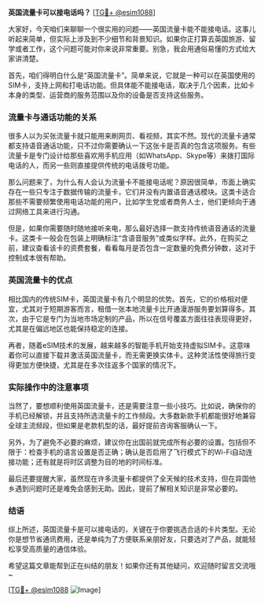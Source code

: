 **英国流量卡可以接电话吗？** [[TG💪+ @esim1088](https://t.me/s/esim1088)]

大家好，今天咱们来聊聊一个很实用的问题——英国流量卡能不能接电话。这事儿听起来简单，但实际上涉及到不少细节和背景知识。如果你正打算去英国旅游、留学或者工作，这个问题可能对你来说非常重要。别急，我会用通俗易懂的方式给大家讲清楚。

首先，咱们得明白什么是“英国流量卡”。简单来说，它就是一种可以在英国使用的SIM卡，支持上网和打电话功能。但具体能不能接电话，取决于几个因素，比如卡本身的类型、运营商的服务范围以及你的设备是否支持这些服务。

### 流量卡与通话功能的关系

很多人以为买张流量卡就只能用来刷网页、看视频，其实不然。现代的流量卡通常都支持语音通话功能，只不过你需要确认一下这张卡是否真的包含这项服务。有些流量卡是专门设计给那些喜欢用手机应用（如WhatsApp、Skype等）来拨打国际电话的人，而另一些则直接提供传统的电话拨号功能。

那么问题来了，为什么有人会认为流量卡不能接电话呢？原因很简单，市面上确实存在一些只专注于数据传输的流量卡，它们并没有内置语音通话模块。这类卡适合那些不需要频繁使用电话功能的用户，比如学生党或者商务人士，他们更倾向于通过网络工具来进行沟通。

但是，如果你需要随时随地接听来电，那么最好选择一款支持传统语音通话的流量卡。这类卡一般会在包装上明确标注“含语音服务”或类似字样。此外，在购买之前，建议查看该卡的资费套餐，看看每月是否包含一定数量的免费分钟数，这对于控制成本很有帮助。

### 英国流量卡的优点

相比国内的传统SIM卡，英国流量卡有几个明显的优势。首先，它的价格相对便宜，尤其对于短期游客而言，租借一张本地流量卡比开通漫游服务要划算得多。其次，由于它是专门为当地市场定制的产品，所以在信号覆盖方面往往表现得更好，尤其是在偏远地区也能保持稳定的连接。

再者，随着eSIM技术的发展，越来越多的智能手机开始支持虚拟SIM卡。这意味着你可以直接下载并激活英国流量卡，而无需更换实体卡。这种灵活性使得旅行变得更加方便快捷，尤其是在多次往返多个国家的情况下。

### 实际操作中的注意事项

当然了，要想顺利使用英国流量卡，还是需要注意一些小技巧。比如说，确保你的手机已经解锁，并且支持所选流量卡的工作频段。大多数新款手机都能很好地兼容全球主流频段，但如果是老款机型的话，最好提前咨询客服确认一下。

另外，为了避免不必要的麻烦，建议你在出国前就完成所有必要的设置。包括但不限于：检查手机的语言设置是否正确；确认是否启用了飞行模式下的Wi-Fi自动连接功能；还有就是将时区调整为目的地的时间标准。

最后还要提醒大家，虽然现在许多流量卡都提供了全天候的技术支持，但在异国他乡遇到问题时还是难免会感到无助。因此，提前了解相关知识是非常必要的。

### 结语

综上所述，英国流量卡是可以接电话的，关键在于你要挑选合适的卡片类型。无论你是想节省通讯费用，还是单纯为了方便联系亲朋好友，只要选对了产品，就能轻松享受高质量的通信体验。

希望这篇文章能帮到正在纠结的朋友！如果你还有其他疑问，欢迎随时留言交流哦~ 

[[TG💪+ @esim1088](https://t.me/s/esim1088) ![Image](https://i.postimg.cc/4NQfJmqS/Snipaste-2025-05-13-00-14-12.png)]